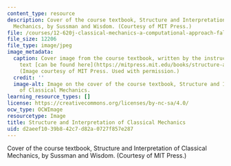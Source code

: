 ```yaml
---
content_type: resource
description: Cover of the course textbook, Structure and Interpretation of Classical
  Mechanics, by Sussman and Wisdom. (Courtesy of MIT Press.)
file: /courses/12-620j-classical-mechanics-a-computational-approach-fall-2008/d2aeef1039b842c7d82a0727f857e287_12-620jf08-th.jpg
file_size: 12206
file_type: image/jpeg
image_metadata:
  caption: Cover image from the course textbook, written by the instructors. The full
    text [can be found here](https://mitpress.mit.edu/books/structure-and-interpretation-classical-mechanics).
    (Image courtesy of MIT Press. Used with permission.)
  credit: ''
  image-alt: Image on the cover of the course textbook, Structure and Interpretation
    of Classical Mechanics.
learning_resource_types: []
license: https://creativecommons.org/licenses/by-nc-sa/4.0/
ocw_type: OCWImage
resourcetype: Image
title: Structure and Interpretation of Classical Mechanics
uid: d2aeef10-39b8-42c7-d82a-0727f857e287
---
```

Cover of the course textbook, Structure and Interpretation of Classical Mechanics, by Sussman and Wisdom. (Courtesy of MIT Press.)
